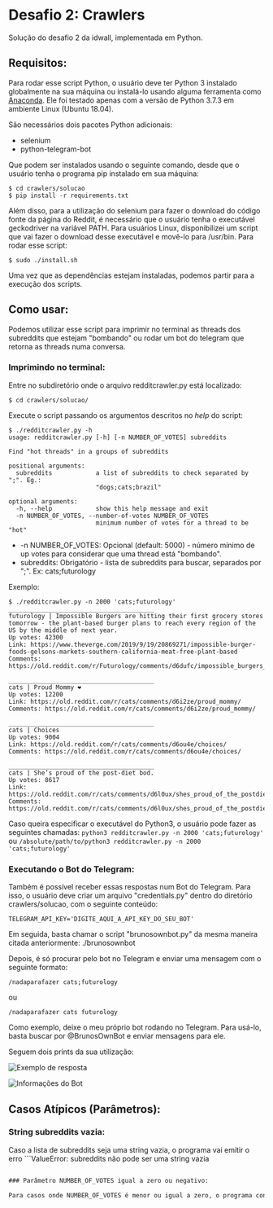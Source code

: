 # Desafio 2: Crawlers

Solução do desafio 2 da idwall, implementada em Python.

## Requisitos:

Para rodar esse script Python, o usuário deve ter Python 3 instalado globalmente na sua máquina ou instalá-lo usando alguma ferramenta como [Anaconda](https://www.anaconda.com/). Ele foi testado apenas com a versão de Python 3.7.3 em ambiente Linux (Ubuntu 18.04).

São necessários dois pacotes Python adicionais:
* selenium
* python-telegram-bot

Que podem ser instalados usando o seguinte comando, desde que o usuário tenha o programa pip instalado em sua máquina:
```
$ cd crawlers/solucao
$ pip install -r requirements.txt
```

Além disso, para a utilização do selenium para fazer o download do código fonte da página do Reddit, é necessário que o usuário tenha o executável geckodriver na variável PATH. Para usuários Linux, disponibilizei um script que vai fazer o download desse executável e movê-lo para /usr/bin. Para rodar esse script:
```
$ sudo ./install.sh
```

Uma vez que as dependências estejam instaladas, podemos partir para a execução dos scripts.

## Como usar:

Podemos utilizar esse script para imprimir no terminal as threads dos subreddits que estejam "bombando" ou rodar um bot do telegram que retorna as threads numa conversa.

### Imprimindo no terminal:

Entre no subdiretório onde o arquivo redditcrawler.py está localizado:
```
$ cd crawlers/solucao/
```

Execute o script passando os argumentos descritos no _help_ do script:
```
$ ./redditcrawler.py -h
usage: redditcrawler.py [-h] [-n NUMBER_OF_VOTES] subreddits

Find "hot threads" in a groups of subreddits

positional arguments:
  subreddits            a list of subreddits to check separated by ";". Eg.:
                        "dogs;cats;brazil"

optional arguments:
  -h, --help            show this help message and exit
  -n NUMBER_OF_VOTES, --number-of-votes NUMBER_OF_VOTES
                        minimum number of votes for a thread to be "hot"
```

* -n NUMBER_OF_VOTES: Opcional (default: 5000) - número mínimo de up votes para considerar que uma thread está "bombando".
* subreddits: Obrigatório - lista de subreddits para buscar, separados por ";". Ex: cats;futurology

Exemplo:
```
$ ./redditcrawler.py -n 2000 'cats;futurology'
________________________________________
futurology | Impossible Burgers are hitting their first grocery stores tomorrow - the plant-based burger plans to reach every region of the US by the middle of next year.
Up votes: 42300
Link: https://www.theverge.com/2019/9/19/20869271/impossible-burger-foods-gelsons-markets-southern-california-meat-free-plant-based
Comments: https://old.reddit.com/r/Futurology/comments/d6dufc/impossible_burgers_are_hitting_their_first/

________________________________________
cats | Proud Mommy ❤
Up votes: 12200
Link: https://old.reddit.com/r/cats/comments/d6i2ze/proud_mommy/
Comments: https://old.reddit.com/r/cats/comments/d6i2ze/proud_mommy/

________________________________________
cats | Choices
Up votes: 9004
Link: https://old.reddit.com/r/cats/comments/d6ou4e/choices/
Comments: https://old.reddit.com/r/cats/comments/d6ou4e/choices/

________________________________________
cats | She’s proud of the post-diet bod.
Up votes: 8617
Link: https://old.reddit.com/r/cats/comments/d6l0ux/shes_proud_of_the_postdiet_bod/
Comments: https://old.reddit.com/r/cats/comments/d6l0ux/shes_proud_of_the_postdiet_bod/

```

Caso queira especificar o executável do Python3, o usuário pode fazer as seguintes chamadas: ```python3 redditcrawler.py -n 2000 'cats;futurology'``` ou ```/absolute/path/to/python3 redditcrawler.py -n 2000 'cats;futurology'```

### Executando o Bot do Telegram:

Também é possível receber essas respostas num Bot do Telegram. Para isso, o usuário deve criar um arquivo "credentials.py" dentro do diretório crawlers/solucao, com o seguinte conteúdo:
```
TELEGRAM_API_KEY='DIGITE_AQUI_A_API_KEY_DO_SEU_BOT'
```
Em seguida, basta chamar o script "brunosownbot.py" da mesma maneira citada anteriormente:
./brunosownbot

Depois, é só procurar pelo bot no Telegram e enviar uma mensagem com o seguinte formato:
```
/nadaparafazer cats;futurology
```
ou
```
/nadaparafazer cats futurology
```

Como exemplo, deixe o meu próprio bot rodando no Telegram. Para usá-lo, basta buscar por @BrunosOwnBot e enviar mensagens para ele.

Seguem dois prints da sua utilização:

![Exemplo de resposta](https://github.com/Brudhu/desafios/blob/master/crawlers/solucao/imagens/bot-details.jpg?raw=true)

![Informações do Bot](https://github.com/Brudhu/desafios/blob/master/crawlers/solucao/imagens/bot-example.jpg?raw=true)

## Casos Atípicos (Parâmetros):

### String subreddits vazia:

Caso a lista de subreddits seja uma string vazia, o programa vai emitir o erro ```ValueError: subreddits não pode ser uma string vazia``` e encerrar a execução.

### Parâmetro NUMBER_OF_VOTES igual a zero ou negativo:

Para casos onde NUMBER_OF_VOTES é menor ou igual a zero, o programa considerará todas as threads como "bombantes", retornando todas elas.
